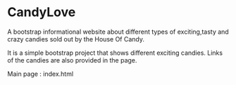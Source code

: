 # CandyLove
A bootstrap informational website about different types of exciting,tasty and crazy candies sold out by the House Of Candy.

It is a simple bootstrap  project that shows different exciting candies.
Links of the candies are also provided in the page.


Main page : index.html 
